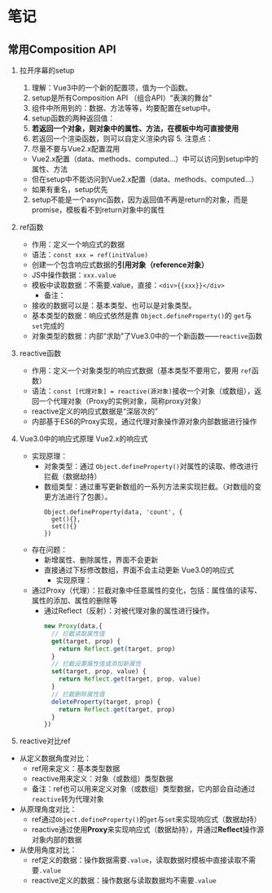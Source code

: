 # 笔记

## 常用Composition API

1. 拉开序幕的setup

   1. 理解：Vue3中的一个新的配置项，值为一个函数。
   2. setup是所有Composition API （组合API）“表演的舞台”
   3. 组件中所用到的：数据、方法等等，均要配置在setup中。
   4. setup函数的两种返回值：
   5. **若返回一个对象，则对象中的属性、方法，在模板中均可直接使用**
   6. 若返回一个渲染函数，则可以自定义渲染内容
      5. 注意点：
   7. 尽量不要与Vue2.x配置混用

   - Vue2.x配置（data、methods、computed...）中可以访问到setup中的属性、方法
   - 但在setup中不能访问到Vue2.x配置（data、methods、computed...）
   - 如果有重名，setup优先

   2. setup不能是一个async函数，因为返回值不再是return的对象，而是promise，模板看不到return对象中的属性
2. ref函数

   - 作用：定义一个响应式的数据
   - 语法：`const xxx = ref(initValue)`

   + 创建一个包含响应式数据的**引用对象（reference对象）**
   + JS中操作数据：`xxx.value`
   + 模板中读取数据：不需要.value，直接：`<div>{{xxx}}</div>`
     - 备注：
   + 接收的数据可以是：基本类型、也可以是对象类型。
   + 基本类型的数据：响应式依然是靠 `Object.defineProperty()`的 `get`与 `set`完成的
   + 对象类型的数据：内部“求助”了Vue3.0中的一个新函数——`reactive`函数
3. reactive函数

   - 作用：定义一个对象类型的响应式数据（基本类型不要用它，要用 `ref`函数）
   - 语法：`const [代理对象] = reactive(源对象)`接收一个对象（或数组），返回一个代理对象（Proxy的实例对象，简称proxy对象）
   - reactive定义的响应式数据是“深层次的”
   - 内部基于ES6的Proxy实现，通过代理对象操作源对象内部数据进行操作
4. Vue3.0中的响应式原理
   Vue2.x的响应式

   - 实现原理：
     + 对象类型：通过 `Object.defineProperty()`对属性的读取、修改进行拦截（数据劫持）
     + 数组类型：通过重写更新数组的一系列方法来实现拦截。（对数组的变更方法进行了包裹）。
       ```
       Object.defineProperty(data, 'count', {
         get(){},
         set(){}
       })
       ```
   - 存在问题：
     + 新增属性、删除属性，界面不会更新
     + 直接通过下标修改数组，界面不会主动更新
       Vue3.0的响应式
       - 实现原理：

   + 通过Proxy（代理）：拦截对象中任意属性的变化，包括：属性值的读写、属性的添加、属性的删除等
     + 通过Reflect（反射）：对被代理对象的属性进行操作。
       ```javascript
       new Proxy(data,{
         // 拦截读取属性值
         get(target, prop) {
           return Reflect.get(target, prop)
         }
         // 拦截设置属性值或添加新属性
         set(target, prop, value) {
           return Reflect.get(target, prop, value)
         }
         // 拦截删除属性值
         deleteProperty(target, prop) {
           return Reflect.get(target, prop)
         }
       })
       ```
5. reactive对比ref
  - 从定义数据角度对比：
    + ref用来定义：基本类型数据
    + reactive用来定义：对象（或数组）类型数据
    + 备注：ref也可以用来定义对象（或数组）类型数据，它内部会自动通过`reactive`转为代理对象
  - 从原理角度对比：
    + ref通过`Object.defineProperty()`的`get`与`set`来实现响应式（数据劫持）
    + reactive通过使用**Proxy**来实现响应式（数据劫持），并通过**Reflect**操作源对象内部的数据
  - 从使用角度对比：
    + ref定义的数据：操作数据需要`.value`，读取数据时模板中直接读取不需要`.value`
    + reactive定义的数据：操作数据与读取数据均不需要`.value`
